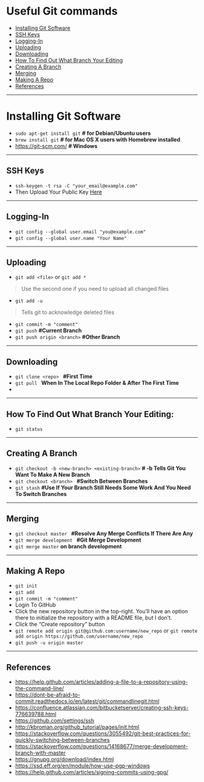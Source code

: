 # Useful Git commands

- [Installing Git Software](#installing-git-software)
- [SSH Keys](#ssh-keys)
- [Logging-In](#logging-in)
- [Uploading](#uploading)
- [Downloading](#downloading)
- [How To Find Out What Branch Your Editing](#how-to-find-out-what-branch-your-editing)
- [Creating A Branch](#creating-a-branch)
- [Merging](#merging)
- [Making A Repo](#making-a-repo)
- [References](#references)


----------


# Installing Git Software

 - `sudo apt-get install git` **# for Debian/Ubuntu users**
 - `brew install git` **# for Mac OS X users with Homebrew installed**
 - https://git-scm.com/ **# Windows**
 


----------


## SSH Keys

 - `ssh-keygen -t rsa -C "your_email@example.com"`
 - Then Upload Your Public Key <a href="https://github.com/settings/ssh ">Here</a>


----------

## Logging-In

 - `git config --global user.email "you@example.com"`
 - `git config --global user.name "Your Name"`


----------

## Uploading

 - `git add <file>` or `git add *`
 > Use the second one if you need to upload all changed files
 - `git add -u`
 > Tells git to acknowledge deleted files
 - `git commit -m "comment"`
 - `git push`  **#Current Branch**
 - `git push origin <branch>` **#Other Branch**
 


----------

## Downloading

 - `git clone <repo> ` **#First Time**
 - `git pull ` **When In The Local Repo Folder & After The First Time**
 - 
----------
## How To Find Out What Branch Your Editing:
 - `git status`


----------

## Creating A Branch

 - `git checkout -b <new-branch> <existing-branch>` **# -b Tells Git You Want To Make A New Branch**
 - `git checkout <branch> `  **#Switch Between Branches**
 - `git stash` **#Use If Your Branch Still Needs Some Work And You Need To Switch Branches**
 


----------
## Merging

 - `git checkout master ` **#Resolve Any Merge Conflicts If There Are Any**
 - `git merge development `  **#Git Merge Development**
 - `git merge master` **on branch development**


----------
## Making A Repo

 - `git init`
 - `git add`
 - `git commit -m "comment"`
 - Login To GitHub
 - Click the new repository button in the top-right. You’ll have an option there to initialize the repository with a README file, but I don’t.
 - Click the “Create repository” button
 - `git remote add origin git@github.com:username/new_repo` or `git remote add origin https://github.com/username/new_repo`
 - `git push -u origin master`


----------

## References

 - https://help.github.com/articles/adding-a-file-to-a-repository-using-the-command-line/
 - https://dont-be-afraid-to-commit.readthedocs.io/en/latest/git/commandlinegit.html      
 - https://confluence.atlassian.com/bitbucketserver/creating-ssh-keys-776639788.html      
 - https://github.com/settings/ssh 
 - http://kbroman.org/github_tutorial/pages/init.html				       
 - https://stackoverflow.com/questions/3055492/git-best-practices-for-quickly-switching-between-branches
 - https://stackoverflow.com/questions/14168677/merge-development-branch-with-master
 - https://gnupg.org/download/index.html
 - https://ssd.eff.org/en/module/how-use-pgp-windows	
 - https://help.github.com/articles/signing-commits-using-gpg/
